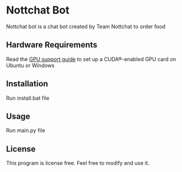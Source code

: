 # Nottchat Bot
Nottchat bot is a chat bot created by Team Nottchat to order food

## Hardware Requirements
Read the [GPU support guide](https://www.tensorflow.org/install/gpu) to set up a CUDA®-enabled GPU card on Ubuntu or Windows

## Installation
Run install.bat file

## Usage
Run main.py file

## License
This program is license free. Feel free to modify and use it.
